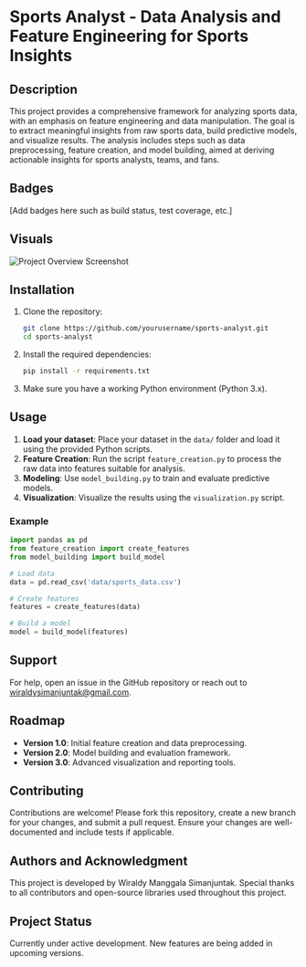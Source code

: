 
# Sports Analyst - Data Analysis and Feature Engineering for Sports Insights

## Description
This project provides a comprehensive framework for analyzing sports data, with an emphasis on feature engineering and data manipulation. The goal is to extract meaningful insights from raw sports data, build predictive models, and visualize results. The analysis includes steps such as data preprocessing, feature creation, and model building, aimed at deriving actionable insights for sports analysts, teams, and fans.

## Badges
[Add badges here such as build status, test coverage, etc.]

## Visuals
![Project Overview Screenshot](path_to_image_or_video.gif)

## Installation

1. Clone the repository:
   ```bash
   git clone https://github.com/yourusername/sports-analyst.git
   cd sports-analyst
   ```

2. Install the required dependencies:
   ```bash
   pip install -r requirements.txt
   ```

3. Make sure you have a working Python environment (Python 3.x).

## Usage

1. **Load your dataset**: Place your dataset in the `data/` folder and load it using the provided Python scripts.
2. **Feature Creation**: Run the script `feature_creation.py` to process the raw data into features suitable for analysis.
3. **Modeling**: Use `model_building.py` to train and evaluate predictive models.
4. **Visualization**: Visualize the results using the `visualization.py` script.

### Example

```python
import pandas as pd
from feature_creation import create_features
from model_building import build_model

# Load data
data = pd.read_csv('data/sports_data.csv')

# Create features
features = create_features(data)

# Build a model
model = build_model(features)
```

## Support
For help, open an issue in the GitHub repository or reach out to wiraldysimanjuntak@gmail.com.

## Roadmap
- **Version 1.0**: Initial feature creation and data preprocessing.
- **Version 2.0**: Model building and evaluation framework.
- **Version 3.0**: Advanced visualization and reporting tools.

## Contributing
Contributions are welcome! Please fork this repository, create a new branch for your changes, and submit a pull request. Ensure your changes are well-documented and include tests if applicable.

## Authors and Acknowledgment
This project is developed by Wiraldy Manggala Simanjuntak. Special thanks to all contributors and open-source libraries used throughout this project.


## Project Status
Currently under active development. New features are being added in upcoming versions.
